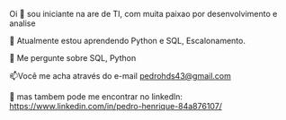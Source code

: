 Oi 👋 sou iniciante na are de TI, com muita 
paixao por desenvolvimento e analise

🌱 Atualmente estou aprendendo Python e SQL, Escalonamento.

💬 Me pergunte sobre SQL, Python

📫Você me acha através do e-mail pedrohds43@gmail.com

📄 mas tambem pode me encontrar no linkedln: https://www.linkedin.com/in/pedro-henrique-84a876107/


